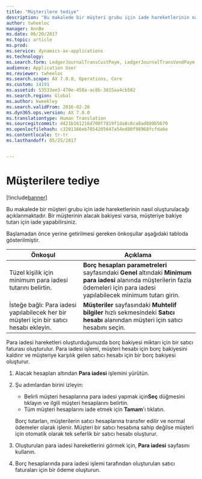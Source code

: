 ```yaml
---
title: "Müşterilere tediye"
description: "Bu makalede bir müşteri grubu için iade hareketlerinin nasıl oluşturulacağı açıklanmaktadır. Bir müşterinin alacak bakiyesi varsa, müşteriye bakiye tutarı için iade yapabilirsiniz."
author: twheeloc
manager: AnnBe
ms.date: 06/20/2017
ms.topic: article
ms.prod: 
ms.service: dynamics-ax-applications
ms.technology: 
ms.search.form: LedgerJournalTransCustPaym, LedgerJournalTransVendPaym
audience: Application User
ms.reviewer: twheeloc
ms.search.scope: AX 7.0.0, Operations, Core
ms.custom: 14191
ms.assetid: 53533ee3-470e-458a-ac8b-3815aa4cb502
ms.search.region: Global
ms.author: kweekley
ms.search.validFrom: 2016-02-28
ms.dyn365.ops.version: AX 7.0.0
ms.translationtype: Human Translation
ms.sourcegitcommit: d421b161216d700f7819f1da8c0ca8ad089b5670
ms.openlocfilehash: c3201166eb7054205647a54ed80f98968fcfda6e
ms.contentlocale: tr-tr
ms.lasthandoff: 05/25/2017


---
```


# <a name="reimburse-customers"></a>Müşterilere tediye

[!include[banner](../includes/banner.md)]


Bu makalede bir müşteri grubu için iade hareketlerinin nasıl oluşturulacağı açıklanmaktadır. Bir müşterinin alacak bakiyesi varsa, müşteriye bakiye tutarı için iade yapabilirsiniz. 

Başlamadan önce yerine getirilmesi gereken önkoşullar aşağıdaki tabloda gösterilmiştir.

| Önkoşul                                                            | Açıklama                                                                                                                                                                                 |
|-------------------------------------------------------------------------|---------------------------------------------------------------------------------------------------------------------------------------------------------------------------------------------|
| Tüzel kişilik için minimum para iadesi tutarını belirtin.          | **Borç hesapları parametreleri** sayfasındaki **Genel** altındaki **Minimum para iadesi** alanında müşterilerin fazla ödemeleri için para iadesi yapılabilecek minimum tutarı girin. |
| İsteğe bağlı: Para iadesi yapılabilecek her bir müşteri için bir satıcı hesabı ekleyin. | **Müşteriler** sayfasındaki **Muhtelif bilgiler** hızlı sekmesindeki **Satıcı hesabı** alanından müşteri için satıcı hesabını seçin.                                           |

Para iadesi hareketleri oluşturduğunuzda borç bakiyesi miktarı için bir satıcı faturası oluşturulur. Para iadesi işlemi, müşteri hesabı için borç bakiyesini kaldırır ve müşteriye karşılık gelen satıcı hesabı için bir borç bakiyesi oluşturur.

1.  Alacak hesapları altından **Para iadesi** işlemini yürütün.
2.  Şu adımlardan birini izleyin:
    -   Belirli müşteri hesaplarına para iadesi yapmak için**Seç** düğmesini tıklayın ve ilgili müşteri hesaplarını belirtin.
    -   Tüm müşteri hesaplarını iade etmek için **Tamam**'ı tıklatın.

    Borç tutarları, müşterilerin satıcı hesaplarına transfer edilir ve normal ödemeler olarak işlenir. Müşteri bir satıcı hesabına sahip değilse müşteri için otomatik olarak tek seferlik bir satıcı hesabı oluşturur.
3.  Oluşturulan para iadesi hareketlerini görmek için, **Para iadesi** sayfasını kullanın.
4.  Borç hesaplarında para iadesi işlemi tarafından oluşturulan satıcı faturaları için bir ödeme oluşturun.





